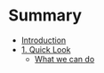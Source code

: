 # Summary

* [Introduction](README.md)
* [1. Quick Look](Quick_Look/quick_look_on_github_md.md)
   * [What we can do](Quick_Look/what_we_can_do.md)

